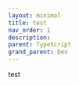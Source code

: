 ```yaml
---
layout: minimal
title: test
nav_order: 1
description: 
parent: TypeScript
grand_parent: Dev
---
```

test